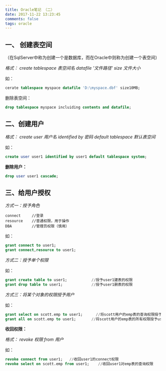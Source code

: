 ```yaml
---
title: Oracle笔记 （二）
date: 2017-11-22 13:23:45
comments: false
tags: oracle
---
```

## 一、 创建表空间

（在SqlServer中称为创建一个是数据库，而在Oracle中则称为创建一个表空间）

*格式： 	create tablespace 表空间名 datafile '文件路径' size 文件大小*

如：
```SQL
cerate tablespace myspace datafile 'D:\myspace.dbf' size10MB;
```

删除表空间：
```SQL
drop tablespace myspace incluiding contents and datafile;
```

## 二、创建用户

*格式： create user 用户名 identified by 密码 default tablespace 默认表空间*

如：
```SQL
create user user1 identified by user1 default tablespace system;
```

**删除用户：**
```SQL
drop user user1 cascade;
```

## 三、给用户授权

*方式一：授予角色*
```
connect     //登录
resource    //普通权限，用于操作
DBA         //管理员权限（慎用）
```
如：

```SQL
grant connect to user1;
grant connect,resource to user1;
```

*方式二：授予单个权限*

如：
```SQL
grant create table to user1;           //授予user1建表的权限
grant drop table to user1;             //授予user1删表的权限
```

*方式三：将某个对象的权限授予用户*

如：
```SQL
grant select on scott.emp to user1;      //将scott用户的emp表的查询权限授予user1
grant all on scott.emp to user1;       //将scott用户的emp表的所有权限授予user1 
```

**收回权限：**

*格式： revoke 权限 from 用户*

如：
```SQL
revoke connect from user1;   //收回user1的connect权限
revoke select on scott.emp from user1;    //收回user1对emp表的查询权限  
```